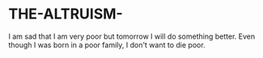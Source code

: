 # THE-ALTRUISM-
I am sad that I am very poor but tomorrow I will do something better. Even though I was born in a poor family, I don't want to die poor.
